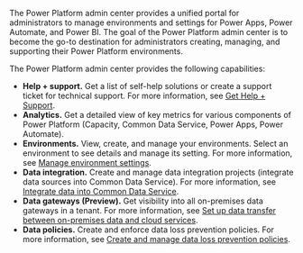 The Power Platform admin center provides a unified portal for administrators to manage environments and settings for Power Apps, Power Automate, and Power BI. The goal of the Power Platform admin center is to become the go-to destination for administrators creating, managing, and supporting their Power Platform environments.

The Power Platform admin center provides the following capabilities:

 *  **Help + support.** Get a list of self-help solutions or create a support ticket for technical support. For more information, see [Get Help + Support](/power-platform/admin/get-help-support).
 *  **Analytics.** Get a detailed view of key metrics for various components of Power Platform (Capacity, Common Data Service, Power Apps, Power Automate).
 *  **Environments.** View, create, and manage your environments. Select an environment to see details and manage its setting. For more information, see [Manage environment settings](/power-platform/admin/admin-settings).
 *  **Data integration.** Create and manage data integration projects (integrate data sources into Common Data Service). For more information, see [Integrate data into Common Data Service](/power-platform/admin/data-integrator).
 *  **Data gateways (Preview).** Get visibility into all on-premises data gateways in a tenant. For more information, see [Set up data transfer between on-premises data and cloud services](/power-platform/admin/onpremises-data-gateway-management).
 *  **Data policies.** Create and enforce data loss prevention policies. For more information, see [Create and manage data loss prevention policies](/power-platform/admin/create-dlp-policy).
